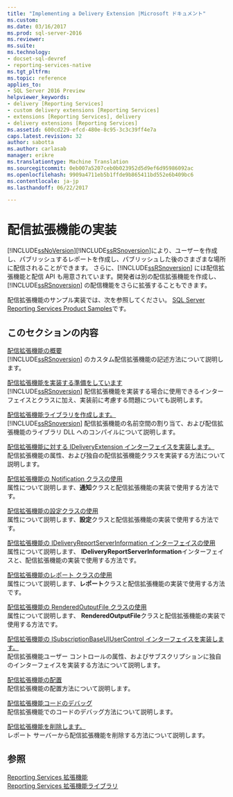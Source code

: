 ```yaml
---
title: "Implementing a Delivery Extension |Microsoft ドキュメント"
ms.custom: 
ms.date: 03/16/2017
ms.prod: sql-server-2016
ms.reviewer: 
ms.suite: 
ms.technology:
- docset-sql-devref
- reporting-services-native
ms.tgt_pltfrm: 
ms.topic: reference
applies_to:
- SQL Server 2016 Preview
helpviewer_keywords:
- delivery [Reporting Services]
- custom delivery extensions [Reporting Services]
- extensions [Reporting Services], delivery
- delivery extensions [Reporting Services]
ms.assetid: 600cd229-efcd-480e-8c95-3c3c39ff4e7a
caps.latest.revision: 32
author: sabotta
ms.author: carlasab
manager: erikre
ms.translationtype: Machine Translation
ms.sourcegitcommit: 0eb007a5207ceb0b023952d5d9ef6d95986092ac
ms.openlocfilehash: 9909a4711eb5b1ffde9b865411bd552e6b409bc6
ms.contentlocale: ja-jp
ms.lasthandoff: 06/22/2017

---
```

# <a name="implementing-a-delivery-extension"></a>配信拡張機能の実装
  [!INCLUDE[ssNoVersion](../../../includes/ssnoversion-md.md)][!INCLUDE[ssRSnoversion](../../../includes/ssrsnoversion-md.md)]により、ユーザーを作成し、パブリッシュするレポートを作成し、パブリッシュした後のさまざまな場所に配信されることができます。 さらに、[!INCLUDE[ssRSnoversion](../../../includes/ssrsnoversion-md.md)] には配信拡張機能と配信 API も用意されています。開発者は別の配信拡張機能を作成し、[!INCLUDE[ssRSnoversion](../../../includes/ssrsnoversion-md.md)] の配信機能をさらに拡張することもできます。  
  
 配信拡張機能のサンプル実装では、次を参照してください。 [SQL Server Reporting Services Product Samples](http://go.microsoft.com/fwlink/?LinkId=177889)です。  
  
## <a name="in-this-section"></a>このセクションの内容  
 [配信拡張機能の概要](../../../reporting-services/extensions/delivery-extension/delivery-extensions-overview.md)  
 [!INCLUDE[ssRSnoversion](../../../includes/ssrsnoversion-md.md)] のカスタム配信拡張機能の記述方法について説明します。  
  
 [配信拡張機能を実装する準備をしています](../../../reporting-services/extensions/delivery-extension/preparing-to-implement-a-delivery-extension.md)  
 [!INCLUDE[ssRSnoversion](../../../includes/ssrsnoversion-md.md)] 配信拡張機能を実装する場合に使用できるインターフェイスとクラスに加え、実装前に考慮する問題についても説明します。  
  
 [配信拡張機能ライブラリを作成します。](../../../reporting-services/extensions/delivery-extension/creating-a-delivery-extension-library.md)  
 [!INCLUDE[ssRSnoversion](../../../includes/ssrsnoversion-md.md)] 配信拡張機能の名前空間の割り当て、および配信拡張機能のライブラリ DLL へのコンパイルについて説明します。  
  
 [配信拡張機能に対する IDeliveryExtension インターフェイスを実装します。](../../../reporting-services/extensions/delivery-extension/implementing-the-ideliveryextension-interface-for-a-delivery-extension.md)  
 配信拡張機能の属性、および独自の配信拡張機能クラスを実装する方法について説明します。  
  
 [配信拡張機能の Notification クラスの使用](../../../reporting-services/extensions/delivery-extension/using-a-notification-class-for-a-delivery-extension.md)  
 属性について説明します、**通知**クラスと配信拡張機能の実装で使用する方法です。  
  
 [配信拡張機能の設定クラスの使用](../../../reporting-services/extensions/delivery-extension/using-the-setting-class-for-a-delivery-extension.md)  
 属性について説明します、**設定**クラスと配信拡張機能の実装で使用する方法です。  
  
 [配信拡張機能の IDeliveryReportServerInformation インターフェイスの使用](../../../reporting-services/extensions/delivery-extension/using-the-ideliveryreportserverinformation-interface-for-a-delivery-extension.md)  
 属性について説明します、 **IDeliveryReportServerInformation**インターフェイスと、配信拡張機能の実装で使用する方法です。  
  
 [配信拡張機能のレポート クラスの使用](../../../reporting-services/extensions/delivery-extension/using-the-report-class-for-a-delivery-extension.md)  
 属性について説明します、**レポート**クラスと配信拡張機能の実装で使用する方法です。  
  
 [配信拡張機能の RenderedOutputFile クラスの使用](../../../reporting-services/extensions/delivery-extension/using-the-renderedoutputfile-class-for-a-delivery-extension.md)  
 属性について説明します、 **RenderedOutputFile**クラスと配信拡張機能の実装で使用する方法です。  
  
 [配信拡張機能の ISubscriptionBaseUIUserControl インターフェイスを実装します。](../../../reporting-services/extensions/delivery-extension/implementing-the-isubscriptionbaseuiusercontrol-interface.md)  
 配信拡張機能ユーザー コントロールの属性、およびサブスクリプションに独自のインターフェイスを実装する方法について説明します。  
  
 [配信拡張機能の配置](../../../reporting-services/extensions/delivery-extension/deploying-a-delivery-extension.md)  
 配信拡張機能の配置方法について説明します。  
  
 [配信拡張機能コードのデバッグ](../../../reporting-services/extensions/delivery-extension/debugging-delivery-extension-code.md)  
 配信拡張機能でのコードのデバッグ方法について説明します。  
  
 [配信拡張機能を削除します。](../../../reporting-services/extensions/delivery-extension/removing-a-delivery-extension.md)  
 レポート サーバーから配信拡張機能を削除する方法について説明します。  
  
## <a name="see-also"></a>参照  
 [Reporting Services 拡張機能](../../../reporting-services/extensions/reporting-services-extensions.md)   
 [Reporting Services 拡張機能ライブラリ](../../../reporting-services/extensions/reporting-services-extension-library.md)  
  
  
